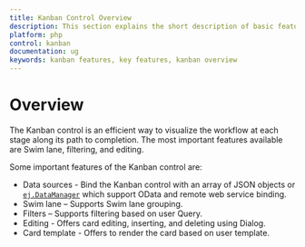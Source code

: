 ```yaml
---
title: Kanban Control Overview	
description: This section explains the short description of basic features on the Syncfusion PHP Kanban component.
platform: php
control: kanban
documentation: ug
keywords: kanban features, key features, kanban overview 
---
```


# Overview

The Kanban control is an efficient way to visualize the workflow at each stage along its path to completion. The most important features available are Swim lane, filtering, and editing.

Some important features of the Kanban control are:

*	Data sources - Bind the Kanban control with an array of JSON objects or [`ej.DataManager`](http://help.syncfusion.com/js/datamanager/overview) which support OData and remote web service binding.
*	Swim lane – Supports Swim lane grouping.
*   Filters – Supports filtering based on user Query.
*	Editing - Offers card editing, inserting, and deleting using Dialog.
*	Card template - Offers to render the card based on user template.